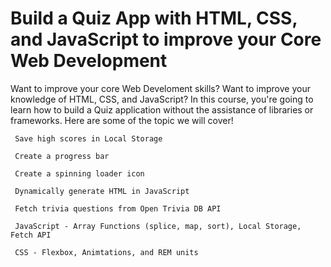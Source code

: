 
#  Build a Quiz App with HTML, CSS, and JavaScript to improve your Core Web Development

Want to improve your core Web Develoment skills? Want to improve your knowledge of HTML, CSS, and JavaScript? In this course, you're going to learn how to build a Quiz application without the assistance of libraries or frameworks. Here are some of the topic we will cover!

     Save high scores in Local Storage

     Create a progress bar

     Create a spinning loader icon

     Dynamically generate HTML in JavaScript

     Fetch trivia questions from Open Trivia DB API

     JavaScript - Array Functions (splice, map, sort), Local Storage, Fetch API

     CSS - Flexbox, Animtations, and REM units


